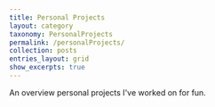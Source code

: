 ```yaml
---
title: Personal Projects
layout: category
taxonomy: PersonalProjects
permalink: /personalProjects/
collection: posts
entries_layout: grid
show_excerpts: true
---
```


An overview personal projects I've worked on for fun.
